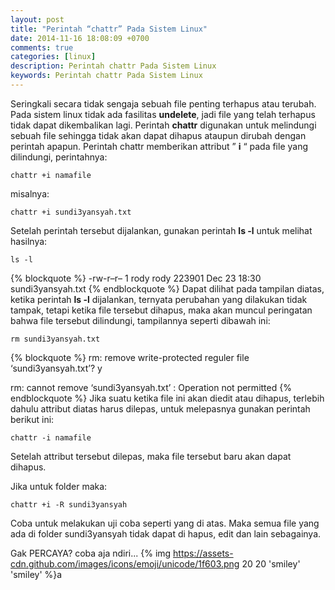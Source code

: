 ```yaml
---
layout: post
title: "Perintah “chattr” Pada Sistem Linux"
date: 2014-11-16 18:08:09 +0700
comments: true
categories: [linux]
description: Perintah chattr Pada Sistem Linux
keywords: Perintah chattr Pada Sistem Linux
---
```

Seringkali secara tidak sengaja sebuah file penting terhapus atau terubah. Pada sistem linux tidak ada fasilitas **undelete**, jadi file yang telah terhapus tidak dapat dikembalikan lagi.
Perintah **chattr** digunakan untuk melindungi sebuah file sehingga tidak akan dapat dihapus ataupun dirubah dengan perintah apapun. Perintah chattr memberikan attribut ” **i** “ pada file yang dilindungi, perintahnya:
```
chattr +i namafile
```
<!-- more -->
misalnya:
```
chattr +i sundi3yansyah.txt
```
Setelah perintah tersebut dijalankan, gunakan perintah **ls -l** untuk melihat hasilnya:
```
ls -l
```
{% blockquote %}
-rw-r–r– 1 rody rody 223901 Dec 23 18:30 sundi3yansyah.txt
{% endblockquote %}
Dapat dilihat pada tampilan diatas, ketika perintah **ls -l** dijalankan, ternyata perubahan yang dilakukan tidak tampak, tetapi ketika file tersebut dihapus, maka akan muncul peringatan bahwa file tersebut dilindungi, tampilannya seperti dibawah ini:
```
rm sundi3yansyah.txt
```
{% blockquote %}
rm: remove write-protected reguler file ‘sundi3yansyah.txt’? y

rm: cannot remove ‘sundi3yansyah.txt’ : Operation not permitted
{% endblockquote %}
Jika suatu ketika file ini akan diedit atau dihapus, terlebih dahulu attribut diatas harus dilepas, untuk melepasnya gunakan perintah berikut ini:
```
chattr -i namafile
```
Setelah attribut tersebut dilepas, maka file tersebut baru akan dapat dihapus.

Jika untuk folder maka:
```
chattr +i -R sundi3yansyah
```
Coba untuk melakukan uji coba seperti yang di atas.
Maka semua file yang ada di folder sundi3yansyah tidak dapat di hapus, edit dan lain sebagainya.

Gak PERCAYA? coba aja ndiri... {% img https://assets-cdn.github.com/images/icons/emoji/unicode/1f603.png 20 20 'smiley' 'smiley' %}a